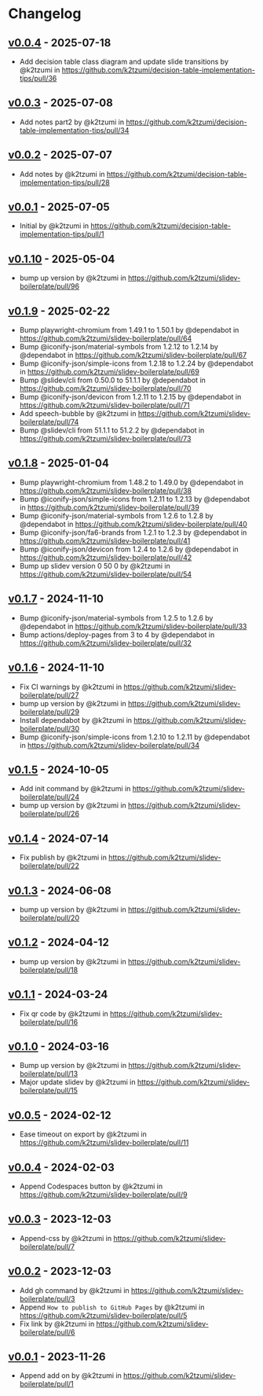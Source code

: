 # Changelog

## [v0.0.4](https://github.com/k2tzumi/decision-table-implementation-tips/compare/v0.0.3...v0.0.4) - 2025-07-18
- Add decision table class diagram and update slide transitions by @k2tzumi in https://github.com/k2tzumi/decision-table-implementation-tips/pull/36

## [v0.0.3](https://github.com/k2tzumi/decision-table-implementation-tips/compare/v0.0.2...v0.0.3) - 2025-07-08
- Add notes part2 by @k2tzumi in https://github.com/k2tzumi/decision-table-implementation-tips/pull/34

## [v0.0.2](https://github.com/k2tzumi/decision-table-implementation-tips/compare/v0.0.1...v0.0.2) - 2025-07-07
- Add notes by @k2tzumi in https://github.com/k2tzumi/decision-table-implementation-tips/pull/28

## [v0.0.1](https://github.com/k2tzumi/decision-table-implementation-tips/commits/v0.0.1) - 2025-07-05
- Initial by @k2tzumi in https://github.com/k2tzumi/decision-table-implementation-tips/pull/1

## [v0.1.10](https://github.com/k2tzumi/slidev-boilerplate/compare/v0.1.9...v0.1.10) - 2025-05-04
- bump up version by @k2tzumi in https://github.com/k2tzumi/slidev-boilerplate/pull/96

## [v0.1.9](https://github.com/k2tzumi/slidev-boilerplate/compare/v0.1.8...v0.1.9) - 2025-02-22
- Bump playwright-chromium from 1.49.1 to 1.50.1 by @dependabot in https://github.com/k2tzumi/slidev-boilerplate/pull/64
- Bump @iconify-json/material-symbols from 1.2.12 to 1.2.14 by @dependabot in https://github.com/k2tzumi/slidev-boilerplate/pull/67
- Bump @iconify-json/simple-icons from 1.2.18 to 1.2.24 by @dependabot in https://github.com/k2tzumi/slidev-boilerplate/pull/69
- Bump @slidev/cli from 0.50.0 to 51.1.1 by @dependabot in https://github.com/k2tzumi/slidev-boilerplate/pull/70
- Bump @iconify-json/devicon from 1.2.11 to 1.2.15 by @dependabot in https://github.com/k2tzumi/slidev-boilerplate/pull/71
- Add speech-bubble by @k2tzumi in https://github.com/k2tzumi/slidev-boilerplate/pull/74
- Bump @slidev/cli from 51.1.1 to 51.2.2 by @dependabot in https://github.com/k2tzumi/slidev-boilerplate/pull/73

## [v0.1.8](https://github.com/k2tzumi/slidev-boilerplate/compare/v0.1.7...v0.1.8) - 2025-01-04
- Bump playwright-chromium from 1.48.2 to 1.49.0 by @dependabot in https://github.com/k2tzumi/slidev-boilerplate/pull/38
- Bump @iconify-json/simple-icons from 1.2.11 to 1.2.13 by @dependabot in https://github.com/k2tzumi/slidev-boilerplate/pull/39
- Bump @iconify-json/material-symbols from 1.2.6 to 1.2.8 by @dependabot in https://github.com/k2tzumi/slidev-boilerplate/pull/40
- Bump @iconify-json/fa6-brands from 1.2.1 to 1.2.3 by @dependabot in https://github.com/k2tzumi/slidev-boilerplate/pull/41
- Bump @iconify-json/devicon from 1.2.4 to 1.2.6 by @dependabot in https://github.com/k2tzumi/slidev-boilerplate/pull/42
- Bump up slidev version 0 50 0 by @k2tzumi in https://github.com/k2tzumi/slidev-boilerplate/pull/54

## [v0.1.7](https://github.com/k2tzumi/slidev-boilerplate/compare/v0.1.6...v0.1.7) - 2024-11-10
- Bump @iconify-json/material-symbols from 1.2.5 to 1.2.6 by @dependabot in https://github.com/k2tzumi/slidev-boilerplate/pull/33
- Bump actions/deploy-pages from 3 to 4 by @dependabot in https://github.com/k2tzumi/slidev-boilerplate/pull/32

## [v0.1.6](https://github.com/k2tzumi/slidev-boilerplate/compare/v0.1.5...v0.1.6) - 2024-11-10
- Fix CI warnings by @k2tzumi in https://github.com/k2tzumi/slidev-boilerplate/pull/27
- bump up version by @k2tzumi in https://github.com/k2tzumi/slidev-boilerplate/pull/29
- Install dependabot by @k2tzumi in https://github.com/k2tzumi/slidev-boilerplate/pull/30
- Bump @iconify-json/simple-icons from 1.2.10 to 1.2.11 by @dependabot in https://github.com/k2tzumi/slidev-boilerplate/pull/34

## [v0.1.5](https://github.com/k2tzumi/slidev-boilerplate/compare/v0.1.4...v0.1.5) - 2024-10-05
- Add init command by @k2tzumi in https://github.com/k2tzumi/slidev-boilerplate/pull/24
- bump up version by @k2tzumi in https://github.com/k2tzumi/slidev-boilerplate/pull/26

## [v0.1.4](https://github.com/k2tzumi/slidev-boilerplate/compare/v0.1.3...v0.1.4) - 2024-07-14
- Fix publish by @k2tzumi in https://github.com/k2tzumi/slidev-boilerplate/pull/22

## [v0.1.3](https://github.com/k2tzumi/slidev-boilerplate/compare/v0.1.2...v0.1.3) - 2024-06-08
- bump up version by @k2tzumi in https://github.com/k2tzumi/slidev-boilerplate/pull/20

## [v0.1.2](https://github.com/k2tzumi/slidev-boilerplate/compare/v0.1.1...v0.1.2) - 2024-04-12
- bump up version by @k2tzumi in https://github.com/k2tzumi/slidev-boilerplate/pull/18

## [v0.1.1](https://github.com/k2tzumi/slidev-boilerplate/compare/v0.1.0...v0.1.1) - 2024-03-24
- Fix qr code by @k2tzumi in https://github.com/k2tzumi/slidev-boilerplate/pull/16

## [v0.1.0](https://github.com/k2tzumi/slidev-boilerplate/compare/v0.0.5...v0.1.0) - 2024-03-16
- Bump up version by @k2tzumi in https://github.com/k2tzumi/slidev-boilerplate/pull/13
- Major update slidev by @k2tzumi in https://github.com/k2tzumi/slidev-boilerplate/pull/15

## [v0.0.5](https://github.com/k2tzumi/slidev-boilerplate/compare/v0.0.4...v0.0.5) - 2024-02-12
- Ease timeout on export by @k2tzumi in https://github.com/k2tzumi/slidev-boilerplate/pull/11

## [v0.0.4](https://github.com/k2tzumi/slidev-boilerplate/compare/v0.0.3...v0.0.4) - 2024-02-03
- Append Codespaces button by @k2tzumi in https://github.com/k2tzumi/slidev-boilerplate/pull/9

## [v0.0.3](https://github.com/k2tzumi/slidev-boilerplate/compare/v0.0.2...v0.0.3) - 2023-12-03
- Append-css by @k2tzumi in https://github.com/k2tzumi/slidev-boilerplate/pull/7

## [v0.0.2](https://github.com/k2tzumi/slidev-boilerplate/compare/v0.0.1...v0.0.2) - 2023-12-03
- Add gh command by @k2tzumi in https://github.com/k2tzumi/slidev-boilerplate/pull/3
- Append `How to publish to GitHub Pages` by @k2tzumi in https://github.com/k2tzumi/slidev-boilerplate/pull/5
- Fix link by @k2tzumi in https://github.com/k2tzumi/slidev-boilerplate/pull/6

## [v0.0.1](https://github.com/k2tzumi/slidev-boilerplate/commits/v0.0.1) - 2023-11-26
- Append add on by @k2tzumi in https://github.com/k2tzumi/slidev-boilerplate/pull/1
